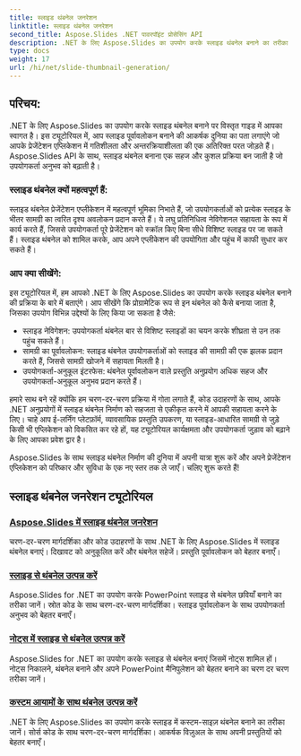 ```yaml
---
title: स्लाइड थंबनेल जनरेशन
linktitle: स्लाइड थंबनेल जनरेशन
second_title: Aspose.Slides .NET पावरपॉइंट प्रोसेसिंग API
description: .NET के लिए Aspose.Slides का उपयोग करके स्लाइड थंबनेल बनाने का तरीका जानें। गतिशील स्लाइड पूर्वावलोकन बनाने के लिए कोड उदाहरणों के साथ चरण-दर-चरण ट्यूटोरियल। इस शक्तिशाली सुविधा के साथ अपने प्रेजेंटेशन एप्लिकेशन को बेहतर बनाएँ।
type: docs
weight: 17
url: /hi/net/slide-thumbnail-generation/
---
```


## परिचय:

.NET के लिए Aspose.Slides का उपयोग करके स्लाइड थंबनेल बनाने पर विस्तृत गाइड में आपका स्वागत है। इस ट्यूटोरियल में, आप स्लाइड पूर्वावलोकन बनाने की आकर्षक दुनिया का पता लगाएंगे जो आपके प्रेजेंटेशन एप्लिकेशन में गतिशीलता और अन्तरक्रियाशीलता की एक अतिरिक्त परत जोड़ते हैं। Aspose.Slides API के साथ, स्लाइड थंबनेल बनाना एक सहज और कुशल प्रक्रिया बन जाती है जो उपयोगकर्ता अनुभव को बढ़ाती है।

### स्लाइड थंबनेल क्यों महत्वपूर्ण हैं:

स्लाइड थंबनेल प्रेजेंटेशन एप्लीकेशन में महत्वपूर्ण भूमिका निभाते हैं, जो उपयोगकर्ताओं को प्रत्येक स्लाइड के भीतर सामग्री का त्वरित दृश्य अवलोकन प्रदान करते हैं। ये लघु प्रतिनिधित्व नेविगेशनल सहायता के रूप में कार्य करते हैं, जिससे उपयोगकर्ता पूरे प्रेजेंटेशन को स्क्रॉल किए बिना सीधे विशिष्ट स्लाइड पर जा सकते हैं। स्लाइड थंबनेल को शामिल करके, आप अपने एप्लीकेशन की उपयोगिता और पहुंच में काफी सुधार कर सकते हैं।

### आप क्या सीखेंगे:

इस ट्यूटोरियल में, हम आपको .NET के लिए Aspose.Slides का उपयोग करके स्लाइड थंबनेल बनाने की प्रक्रिया के बारे में बताएंगे। आप सीखेंगे कि प्रोग्रामेटिक रूप से इन थंबनेल को कैसे बनाया जाता है, जिसका उपयोग विभिन्न उद्देश्यों के लिए किया जा सकता है जैसे:

- स्लाइड नेविगेशन: उपयोगकर्ता थंबनेल बार से विशिष्ट स्लाइडों का चयन करके शीघ्रता से उन तक पहुंच सकते हैं।
- सामग्री का पूर्वावलोकन: स्लाइड थंबनेल उपयोगकर्ताओं को स्लाइड की सामग्री की एक झलक प्रदान करते हैं, जिससे सामग्री खोजने में सहायता मिलती है।
- उपयोगकर्ता-अनुकूल इंटरफेस: थंबनेल पूर्वावलोकन वाले प्रस्तुति अनुप्रयोग अधिक सहज और उपयोगकर्ता-अनुकूल अनुभव प्रदान करते हैं।

हमारे साथ बने रहें क्योंकि हम चरण-दर-चरण प्रक्रिया में गोता लगाते हैं, कोड उदाहरणों के साथ, आपके .NET अनुप्रयोगों में स्लाइड थंबनेल निर्माण को सहजता से एकीकृत करने में आपकी सहायता करने के लिए। चाहे आप ई-लर्निंग प्लेटफ़ॉर्म, व्यावसायिक प्रस्तुति उपकरण, या स्लाइड-आधारित सामग्री से जुड़े किसी भी एप्लिकेशन को विकसित कर रहे हों, यह ट्यूटोरियल कार्यक्षमता और उपयोगकर्ता जुड़ाव को बढ़ाने के लिए आपका प्रवेश द्वार है।

Aspose.Slides के साथ स्लाइड थंबनेल निर्माण की दुनिया में अपनी यात्रा शुरू करें और अपने प्रेजेंटेशन एप्लिकेशन को परिष्कार और सुविधा के एक नए स्तर तक ले जाएँ। चलिए शुरू करते हैं!

## स्लाइड थंबनेल जनरेशन ट्यूटोरियल
### [Aspose.Slides में स्लाइड थंबनेल जनरेशन](./slide-thumbnail-generation/)
चरण-दर-चरण मार्गदर्शिका और कोड उदाहरणों के साथ .NET के लिए Aspose.Slides में स्लाइड थंबनेल बनाएं। दिखावट को अनुकूलित करें और थंबनेल सहेजें। प्रस्तुति पूर्वावलोकन को बेहतर बनाएँ।
### [स्लाइड से थंबनेल उत्पन्न करें](./generate-thumbnail-from-slide/)
Aspose.Slides for .NET का उपयोग करके PowerPoint स्लाइड से थंबनेल छवियाँ बनाने का तरीका जानें। स्रोत कोड के साथ चरण-दर-चरण मार्गदर्शिका। स्लाइड पूर्वावलोकन के साथ उपयोगकर्ता अनुभव को बेहतर बनाएँ।
### [नोट्स में स्लाइड से थंबनेल उत्पन्न करें](./generate-thumbnail-from-slide-in-notes/)
Aspose.Slides for .NET का उपयोग करके स्लाइड से थंबनेल बनाएं जिसमें नोट्स शामिल हों। नोट्स निकालने, थंबनेल बनाने और अपने PowerPoint मैनिपुलेशन को बेहतर बनाने का चरण दर चरण तरीका जानें। 
### [कस्टम आयामों के साथ थंबनेल उत्पन्न करें](./generate-thumbnail-with-custom-dimensions/)
.NET के लिए Aspose.Slides का उपयोग करके स्लाइड में कस्टम-साइज़ थंबनेल बनाने का तरीका जानें। सोर्स कोड के साथ चरण-दर-चरण मार्गदर्शिका। आकर्षक विज़ुअल के साथ अपनी प्रस्तुतियों को बेहतर बनाएँ। 